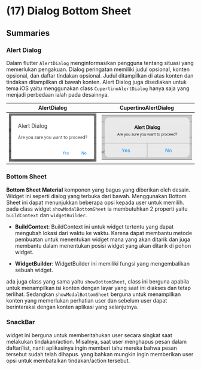 # (17) Dialog Bottom Sheet

## Summaries


### Alert Dialog

Dalam flutter `AlertDialog` menginformasikan pengguna tentang situasi yang memerlukan pengakuan. Dialog peringatan memiliki judul opsional, konten opsional, dan daftar tindakan opsional. Judul ditampilkan di atas konten dan tindakan ditampilkan di bawah konten. Alert Dialog juga disediakan untuk tema iOS yaitu menggunakan class `CupertinoAlertDialog` hanya saja yang menjadi perbedaan ialah pada desainnya.

| AlertDialog       | CupertinoAlertDialog       |
|--     |--     |
| ![MaterialApp Alert Dialog](Screenshot/src/Alert_(1).png)        |![Cupetino Alert Dialog](Screenshot/src/Alert_(2).png)        |

### Bottom Sheet

__Bottom Sheet Material__ komponen yang bagus yang diberikan oleh desain. Widget ini seperti dialog yang terbuka dari bawah. Menggunakan Bottom Sheet ini dapat menunjukkan beberapa opsi kepada user untuk memilih. pada class widget `showModalBottomSheet` ia membutuhkan 2 properti yaitu `buildContext` dan `widgetBuilder`.

- __BuildContext__: BuildContext ini untuk widget tertentu yang dapat mengubah lokasi dari waktu ke waktu. Karena dapat membantu metode pembuatan untuk menentukan widget mana yang akan ditarik dan juga membantu dalam menentukan posisi widget yang akan ditarik di pohon widget.

- __WidgetBuilder__: WidgetBuilder ini memiliki fungsi yang mengembalikan sebuah widget.

ada juga class yang sama yaitu `showBottomSheet`, class ini berguna apabila untuk menampilkan isi konten dengan layar yang saat ini diakses dan tetap terlihat. Sedangkan `showModalBottomSheet` berguna untuk menampilkan konten yang memerlukan perhatian user dan sebelum user dapat berinteraksi dengan konten aplikasi yang selanjutnya.

### SnackBar

widget ini berguna untuk memberitahukan user secara singkat saat melakukan tindakan/action. Misalnya, saat user menghapus pesan dalam daftar/list, nanti aplikasinya ingin memberi tahu mereka bahwa pesan tersebut sudah telah dihapus. yang bahkan mungkin ingin memberikan user opsi untuk membatalkan tindakan/action tersebut.